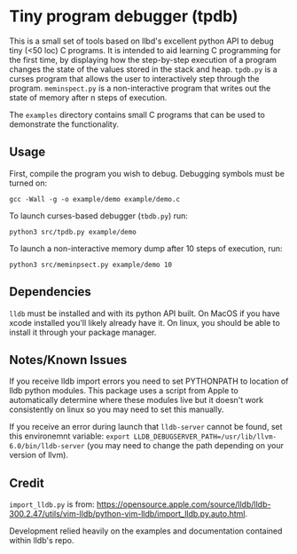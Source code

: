 # Tiny program debugger (tpdb)

This is a small set of tools based on llbd's excellent python API to debug tiny (<50 loc) C programs. It is intended to aid learning C programming for the first time, by displaying how the step-by-step execution of a program changes the state of the values stored in the stack and heap. `tpdb.py` is a curses program that allows the user to interactively step through the program. `meminspect.py` is a non-interactive program that writes out the state of memory after n steps of execution.

The `examples` directory contains small C programs that can be used to demonstrate the functionality.

## Usage

First, compile the program you wish to debug. Debugging symbols must be turned on:

```
gcc -Wall -g -o example/demo example/demo.c
```

To launch curses-based debugger (`tbdb.py`) run:

```
python3 src/tpdb.py example/demo
```

To launch a non-interactive memory dump after 10 steps of execution, run:

```
python3 src/meminpsect.py example/demo 10
```

## Dependencies

`lldb` must be installed and with its python API built. On MacOS if you have xcode installed you'll likely already have it. On linux, you should be able to install it through your package manager.

## Notes/Known Issues

If you receive lldb import errors you need to set PYTHONPATH to location of lldb python modules. This package uses a script from Apple to automatically determine where these modules live but it doesn't work consistently on linux so you may need to set this manually.

If you receive an error during launch that `lldb-server` cannot be found, set this environemnt variable: `export LLDB_DEBUGSERVER_PATH=/usr/lib/llvm-6.0/bin/lldb-server` (you may need to change the path depending on your version of llvm).

## Credit

`import_lldb.py` is from: https://opensource.apple.com/source/lldb/lldb-300.2.47/utils/vim-lldb/python-vim-lldb/import_lldb.py.auto.html.

Development relied heavily on the examples and documentation contained within lldb's repo.
